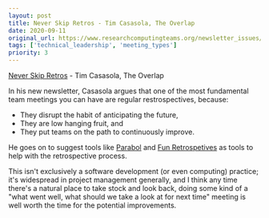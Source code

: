```yaml
---
layout: post
title: Never Skip Retros - Tim Casasola, The Overlap
date: 2020-09-11
original_url: https://www.researchcomputingteams.org/newsletter_issues/0041
tags: ['technical_leadership', 'meeting_types']
priority: 3
---
```


<!-- markdownlint-disable MD033 -->
<!-- markdownlint-disable MD041 -->
<!-- markdownlint-disable MD049 -->

[Never Skip Retros](https://theoverlap.substack.com/p/never-skip-retros) - Tim Casasola, The Overlap

In his new newsletter, Casasola argues that one of the most fundamental team meetings you can have are regular restrospectives, because:

- They disrupt the habit of anticipating the future,
- They are low hanging fruit, and
- They put teams on the path to continuously improve.

He goes on to suggest tools like [Parabol](http://parabol.co/) and [Fun Retrospetives](https://www.funretrospectives.com/) as tools to help with the retrospective process.

This isn't exclusively a software development (or even computing) practice; it's widespread in project management generally, and I think any time there's a natural place to take stock and look back, doing some kind of a "what went well, what should we take a look at for next time" meeting is well worth the time for the potential improvements.

